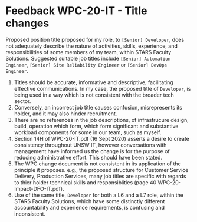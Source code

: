 # Feedback WPC-20-IT - Title changes

Proposed position title proposed for my role, to `[Senior] Developer`, does not adequately describe the nature of activities, skills, experience, and responsibilities of some members of my team, within STARS Faculty Solutions. Suggested suitable job titles include `[Senior] Automation Engineer`, `[Senior] Site Reliability Engineer` or `[Senior] DevOps Engineer`.

1. Titles should be accurate, informative and descriptive, facilitating effective communications. In my case, the proposed title of `Developer`, is being used in a way which is not consistent with the broader tech sector.
1. Conversely, an incorrect job title causes confusion, misrepresents its holder, and it may also hinder recruitment. 
1. There are no references in the job descriptions, of infrastrucure design, build, operation which form, which form significant and substantive workload components for some in our team, such as myself.
1. Section 14H of WPC-20-IT.pdf (16 Sept 2020) asserts a desire to create consistency throughout UNSW IT, however conversations with management have informed us the change is for the purpose of reducing administrative effort. This should have been stated.
1. The WPC change document is not consistent in its application of the principle it proposes. e.g., the proposed structure for Customer Service Delivery, Production Services, many job titles are specific with regards to thier holder technical skills and responsiblities (page 40 WPC-20-Impact-DFO-IT.pdf).
1. Use of the same title, `Developer` for both a L6 and a L7 role, within the STARS Faculty Solutions, which have some distinctly different accountability and experience requirements, is confusing and inconsistent. 